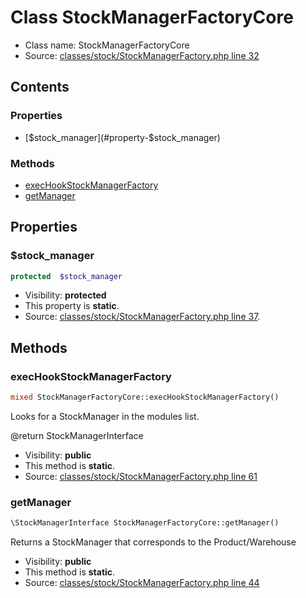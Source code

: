 Class StockManagerFactoryCore
=====================





* Class name: StockManagerFactoryCore
* Source: [classes/stock/StockManagerFactory.php line 32](https://github.com/PrestaShop/PrestaShop/blob/1.5.0.9/classes/stock/StockManagerFactory.php#L32)


Contents
--------


### Properties

* [$stock_manager](#property-$stock_manager)

### Methods

* [execHookStockManagerFactory](#method-execHookStockManagerFactory)
* [getManager](#method-getManager)




Properties
----------


### <a name="property-$stock_manager"></a>$stock_manager

```php
protected  $stock_manager
```





* Visibility: **protected**
* This property is **static**.
* Source: [classes/stock/StockManagerFactory.php line 37](https://github.com/PrestaShop/PrestaShop/blob/1.5.0.9/classes/stock/StockManagerFactory.php#L37).


Methods
-------


### <a name="method-execHookStockManagerFactory"></a>execHookStockManagerFactory

```php
mixed StockManagerFactoryCore::execHookStockManagerFactory()
```

Looks for a StockManager in the modules list.

@return StockManagerInterface

* Visibility: **public**
* This method is **static**.
* Source: [classes/stock/StockManagerFactory.php line 61](https://github.com/PrestaShop/PrestaShop/blob/1.5.0.9/classes/stock/StockManagerFactory.php#L61)




### <a name="method-getManager"></a>getManager

```php
\StockManagerInterface StockManagerFactoryCore::getManager()
```

Returns a StockManager that corresponds to the Product/Warehouse



* Visibility: **public**
* This method is **static**.
* Source: [classes/stock/StockManagerFactory.php line 44](https://github.com/PrestaShop/PrestaShop/blob/1.5.0.9/classes/stock/StockManagerFactory.php#L44)



